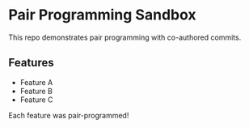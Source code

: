 # Pair Programming Sandbox

This repo demonstrates pair programming with co-authored commits.

## Features
- Feature A
- Feature B
- Feature C

Each feature was pair-programmed!
